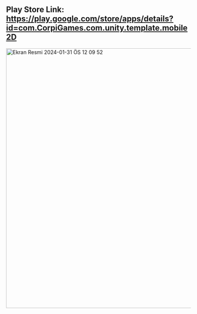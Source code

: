 ## Play Store Link: https://play.google.com/store/apps/details?id=com.CorpiGames.com.unity.template.mobile2D

<img width="707" alt="Ekran Resmi 2024-01-31 ÖS 12 09 52" src="https://github.com/ahkalama/Unity-BirdOfFortune/assets/116187665/dabaff25-6d94-42a1-9aed-af369bf6f157">
